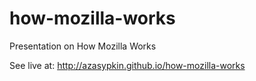 how-mozilla-works
=================

Presentation on How Mozilla Works

See live at: http://azasypkin.github.io/how-mozilla-works
